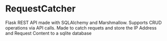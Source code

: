 # RequestCatcher
Flask REST API made with SQLAlchemy and Marshmallow.
Supports CRUD operations via API calls.
Made to catch requets and store the IP Address and Request Content to a sqlite database
